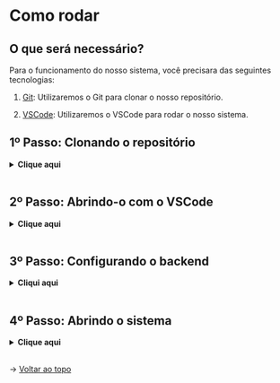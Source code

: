 # Como rodar

## O que será necessário?

Para o funcionamento do nosso sistema, você precisara das seguintes tecnologias:

1. [Git](https://git-scm.com/downloads): Utilizaremos o Git para clonar o nosso repositório.

2. [VSCode](https://code.visualstudio.com/download): Utilizaremos o VSCode para rodar o nosso sistema.


## 1º Passo: Clonando o repositório

<details>
  <summary><b>Clique aqui</b></summary>

  Para clonar e utilizar o nosso projeto e utilizá-lo em seu computador, siga os seguintes passos:
  
  1. Crie uma pasta onde deseja armazenar nosso projeto, e então abra-a e clique na url da pasta, ou então utilize o atalho `Ctrl+L` para selecionar a url, e escreva 'cmd' para abrir o prompt de comando.

  Um prompt de comando irá se abrir, e então execute o comando abaixo:
  
  ```
  git clone https://github.com/EquipeSkyfall/API_2Semestre.git .
  ``` 

</details>
<br>

## 2º Passo: Abrindo-o com o VSCode

<details>
  <summary><b>Clique aqui</b></summary>

  1. Após a clonagem, abra o seu VSCode e siga os seguintes passos:

  ```
> Clique em "FILE" no canto superior esquerdo
> Clique em "Open Folder" e selecione a pasta que você acabou de criar
  ```
</details>
<br>

## 3º Passo: Configurando o backend

<details>
  <summary><b>Cliqui aqui</b></summary>


  1. Com o repositório aberto, você ira clicar na pasta chamada "src" e logo depois na pasta chamada "backend", lá você irá abrir o arquivo ".env" e seguir os passos escritos lá

  2. Após configurar sua ".env", iremos fazer nosso banco de dados funcionar, abra um terminal novo apertando CTRL+SHIFT+' la, você devera ir até a pasta de destino no terminal:


```
cd .\src\
cd .\backend\
```
   3. Agora, após entrarmos na pasta backend pelo terminal, você deverá digitar as seguintes coisas no terminal:

```
npm i
npx prisma generate
npx prisma migrate dev
npx nodemon server.ts  
```

  
  </details>
  <br>

## 4º Passo: Abrindo o sistema

<details>
  <summary><b>Clique aqui</b></summary>

  1. Para abrir nossa aplicação, abra um novo terminal (CTRL+SHIFT+' novamente) e vá para o diretório frontend:

  ```
  cd .\src\
  cd .\frontend\
  ```

  2. Por fim, digite o seguinte comando no novo terminal:
  ```
  npm i
  npm run dev
  ```
  Após dar esse comando no novo terminal, basta entrar nesse link: <a href="http://localhost:5173">http://localhost:5173</a>

  3. Após finalizar o uso do serviço, basta usar o comando `Ctrl+C` em ambos os terminais para finalizar o serviço.
</details>
<br>

→ [Voltar ao topo](#topo)
